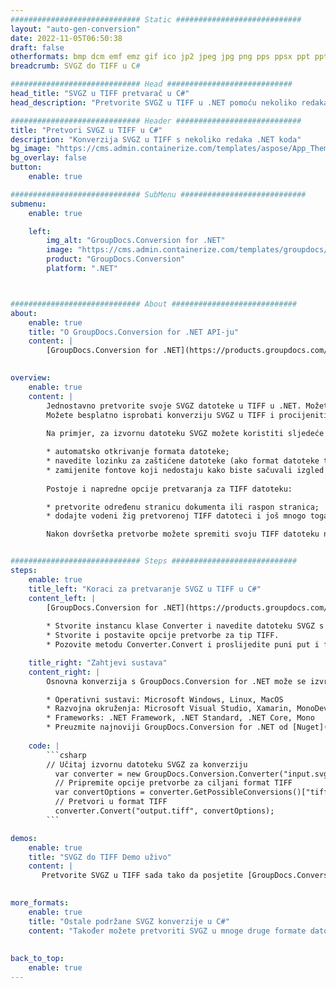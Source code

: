 ```yaml
---
############################# Static ############################
layout: "auto-gen-conversion"
date: 2022-11-05T06:50:38
draft: false
otherformats: bmp dcm emf emz gif ico jp2 jpeg jpg png pps ppsx ppt pptx psb psd svg svgz tga tif tiff webp wmf wmz
breadcrumb: SVGZ do TIFF u C#

############################# Head ############################
head_title: "SVGZ u TIFF pretvarač u C#"
head_description: "Pretvorite SVGZ u TIFF u .NET pomoću nekoliko redaka koda. Koristite GroupDocs Document Conversion API za pretvaranje preko 160 formata datoteka."

############################# Header ############################
title: "Pretvori SVGZ u TIFF u C#"
description: "Konverzija SVGZ u TIFF s nekoliko redaka .NET koda"
bg_image: "https://cms.admin.containerize.com/templates/aspose/App_Themes/V3/images/bg/header1.png"
bg_overlay: false
button:
    enable: true

############################# SubMenu ############################
submenu:
    enable: true

    left:
        img_alt: "GroupDocs.Conversion for .NET"
        image: "https://cms.admin.containerize.com/templates/groupdocs/images/product-logos/90x90-noborder/groupdocs-conversion-net.png"
        product: "GroupDocs.Conversion"
        platform: ".NET"



############################# About ############################
about:
    enable: true
    title: "O GroupDocs.Conversion for .NET API-ju"
    content: |
        [GroupDocs.Conversion for .NET](https://products.groupdocs.com/conversion/net/) može se koristiti za pretvaranje Microsoft Worda, Excela, PowerPointa, PDF-a, Visio i drugih formata. GroupDocs.Conversion je samostalni API koji je prikladan za pozadinske i interne sustave gdje su potrebne visoke performanse. Ne ovisi o softveru poput Microsofta ili Open Officea.
    

overview:
    enable: true
    content: |
        Jednostavno pretvorite svoje SVGZ datoteke u TIFF u .NET. Možete koristiti samo nekoliko C# linija koda na bilo kojoj platformi po vašem izboru kao što su - Windows, Linux, macOS.
        Možete besplatno isprobati konverziju SVGZ u TIFF i procijeniti kvalitetu rezultata konverzije. Uz jednostavne scenarije konverzije datoteka, možete isprobati naprednije opcije za učitavanje izvorne SVGZ datoteke i za spremanje izlaznog TIFF rezultata. 
        
        Na primjer, za izvornu datoteku SVGZ možete koristiti sljedeće opcije učitavanja:

        * automatsko otkrivanje formata datoteke;
        * navedite lozinku za zaštićene datoteke (ako format datoteke to podržava);
        * zamijenite fontove koji nedostaju kako biste sačuvali izgled dokumenta.
        
        Postoje i napredne opcije pretvaranja za TIFF datoteku:

        * pretvorite određenu stranicu dokumenta ili raspon stranica;
        * dodajte vodeni žig pretvorenoj TIFF datoteci i još mnogo toga.

        Nakon dovršetka pretvorbe možete spremiti svoju TIFF datoteku na lokalnu stazu datoteke ili bilo koju pohranu treće strane kao što su FTP, Amazon S3, Google Drive, Dropbox itd. Imajte na umu - da pretvorite SVGZ u {{ TO}} nema potrebe za instaliranjem bilo kakvog dodatnog softvera - poput MS Officea, Open Officea, Adobe Acrobat Readera itd.


############################# Steps ############################
steps:
    enable: true
    title_left: "Koraci za pretvaranje SVGZ u TIFF u C#"
    content_left: |
        [GroupDocs.Conversion for .NET](https://products.groupdocs.com/conversion/net/) programerima olakšava pretvaranje SVGZ datoteke u TIFF s nekoliko redaka koda.
        
        * Stvorite instancu klase Converter i navedite datoteku SVGZ s punim putem
        * Stvorite i postavite opcije pretvorbe za tip TIFF.
        * Pozovite metodu Converter.Convert i proslijedite puni put i format (TIFF) kao parametar

    title_right: "Zahtjevi sustava"
    content_right: |
        Osnovna konverzija s GroupDocs.Conversion for .NET može se izvršiti u samo nekoliko jednostavnih koraka. Naši API-ji podržani su na svim glavnim platformama i operativnim sustavima. Prije izvršavanja koda u nastavku, provjerite imate li sljedeće preduvjete instalirane na vašem sustavu.

        * Operativni sustavi: Microsoft Windows, Linux, MacOS
        * Razvojna okruženja: Microsoft Visual Studio, Xamarin, MonoDevelop
        * Frameworks: .NET Framework, .NET Standard, .NET Core, Mono
        * Preuzmite najnoviji GroupDocs.Conversion for .NET od [Nuget](https://www.nuget.org/packages/groupdocs.conversion)
         
    code: |
        ```csharp    
        // Učitaj izvornu datoteku SVGZ za konverziju
          var converter = new GroupDocs.Conversion.Converter("input.svgz");
          // Pripremite opcije pretvorbe za ciljani format TIFF
          var convertOptions = converter.GetPossibleConversions()["tiff"].ConvertOptions;
          // Pretvori u format TIFF
          converter.Convert("output.tiff", convertOptions);
        ```

demos:
    enable: true
    title: "SVGZ do TIFF Demo uživo"
    content: |
       Pretvorite SVGZ u TIFF sada tako da posjetite [GroupDocs.Conversion App](https://products.groupdocs.app/conversion/family) web mjesto. Online demo ima sljedeće prednosti
          

more_formats:
    enable: true
    title: "Ostale podržane SVGZ konverzije u C#"
    content: "Također možete pretvoriti SVGZ u mnoge druge formate datoteka. Pogledajte popis u nastavku."
       
       
back_to_top:
    enable: true
---
```


